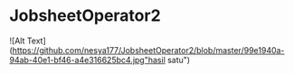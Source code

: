 # JobsheetOperator2
![Alt Text](https://github.com/nesya177/JobsheetOperator2/blob/master/99e1940a-94ab-40e1-bf46-a4e316625bc4.jpg"hasil satu")
